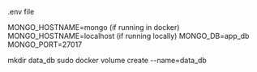 .env file

MONGO_HOSTNAME=mongo (if running in docker)
MONGO_HOSTNAME=localhost (if running locally)
MONGO_DB=app_db
MONGO_PORT=27017

mkdir data_db
sudo docker volume create --name=data_db
